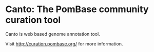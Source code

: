 Canto: The PomBase community curation tool
===================================

Canto is web based genome annotation tool.

Visit http://curation.pombase.org/ for more information.
